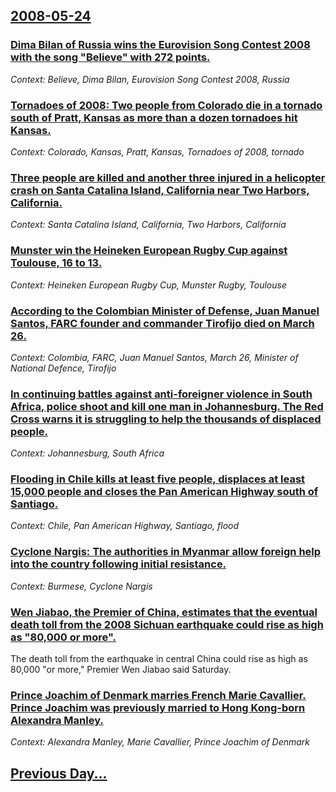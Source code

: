## [2008-05-24](/news/2008/05/24/index.md)

### [ Dima Bilan of Russia wins the Eurovision Song Contest 2008 with the song "Believe" with 272 points. ](/news/2008/05/24/dima-bilan-of-russia-wins-the-eurovision-song-contest-2008-with-the-song-believe-with-272-points.md)
_Context: Believe, Dima Bilan, Eurovision Song Contest 2008, Russia_

### [ Tornadoes of 2008: Two people from Colorado die in a tornado south of Pratt, Kansas as more than a dozen tornadoes hit Kansas. ](/news/2008/05/24/tornadoes-of-2008-two-people-from-colorado-die-in-a-tornado-south-of-pratt-kansas-as-more-than-a-dozen-tornadoes-hit-kansas.md)
_Context: Colorado, Kansas, Pratt, Kansas, Tornadoes of 2008, tornado_

### [ Three people are killed and another three injured in a helicopter crash on Santa Catalina Island, California near Two Harbors, California. ](/news/2008/05/24/three-people-are-killed-and-another-three-injured-in-a-helicopter-crash-on-santa-catalina-island-california-near-two-harbors-california.md)
_Context: Santa Catalina Island, California, Two Harbors, California_

### [ Munster win the Heineken European Rugby Cup against Toulouse, 16 to 13. ](/news/2008/05/24/munster-win-the-heineken-european-rugby-cup-against-toulouse-16-to-13.md)
_Context: Heineken European Rugby Cup, Munster Rugby, Toulouse_

### [ According to the Colombian Minister of Defense, Juan Manuel Santos, FARC founder and commander Tirofijo died on March 26. ](/news/2008/05/24/according-to-the-colombian-minister-of-defense-juan-manuel-santos-farc-founder-and-commander-tirofijo-died-on-march-26.md)
_Context: Colombia, FARC, Juan Manuel Santos, March 26, Minister of National Defence, Tirofijo_

### [ In continuing battles against anti-foreigner violence in South Africa, police shoot and kill one man in Johannesburg. The Red Cross warns it is struggling to help the thousands of displaced people. ](/news/2008/05/24/in-continuing-battles-against-anti-foreigner-violence-in-south-africa-police-shoot-and-kill-one-man-in-johannesburg-the-red-cross-warns-i.md)
_Context: Johannesburg, South Africa_

### [ Flooding in Chile kills at least five people, displaces at least 15,000 people and closes the Pan American Highway south of Santiago. ](/news/2008/05/24/flooding-in-chile-kills-at-least-five-people-displaces-at-least-15-000-people-and-closes-the-pan-american-highway-south-of-santiago.md)
_Context: Chile, Pan American Highway, Santiago, flood_

### [ Cyclone Nargis: The authorities in Myanmar allow foreign help into the country following initial resistance. ](/news/2008/05/24/cyclone-nargis-the-authorities-in-myanmar-allow-foreign-help-into-the-country-following-initial-resistance.md)
_Context: Burmese, Cyclone Nargis_

### [ Wen Jiabao, the Premier of China, estimates that the eventual death toll from the 2008 Sichuan earthquake could rise as high as "80,000 or more". ](/news/2008/05/24/wen-jiabao-the-premier-of-china-estimates-that-the-eventual-death-toll-from-the-2008-sichuan-earthquake-could-rise-as-high-as-80-000-or.md)
The death toll from the earthquake in central China could rise as high as 80,000 &quot;or more,&quot; Premier Wen Jiabao said Saturday.

### [ Prince Joachim of Denmark marries French Marie Cavallier. Prince Joachim was previously married to Hong Kong-born Alexandra Manley. ](/news/2008/05/24/prince-joachim-of-denmark-marries-french-marie-cavallier-prince-joachim-was-previously-married-to-hong-kong-born-alexandra-manley.md)
_Context: Alexandra Manley, Marie Cavallier, Prince Joachim of Denmark_

## [Previous Day...](/news/2008/05/23/index.md)

